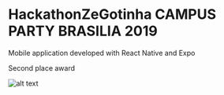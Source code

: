 # HackathonZeGotinha CAMPUS PARTY BRASILIA 2019

Mobile application developed with React Native and Expo

Second place award

![alt text](https://drive.google.com/file/d/1Kd09sdQWSPF94bv2wX7IyIvg5aYea0Rl/view?usp=sharing)
